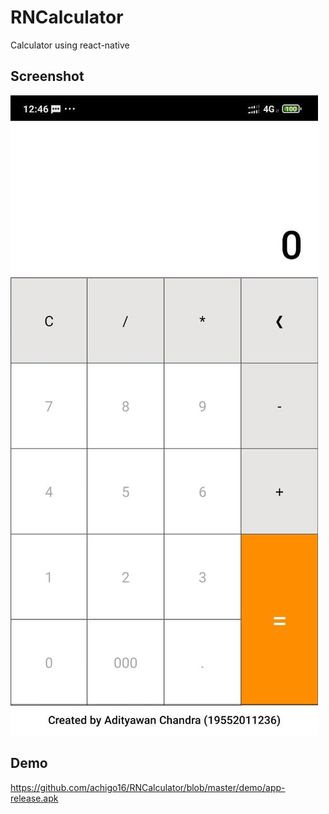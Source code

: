 # RNCalculator

Calculator using react-native
## Screenshot

![App Screenshot](https://github.com/achigo16/RNCalculator/blob/master/screenshots/calculatorss.jpg?raw=true)

## Demo

https://github.com/achigo16/RNCalculator/blob/master/demo/app-release.apk
